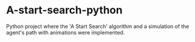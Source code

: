 # A-start-search-python
Python project where the 'A Start Search' algorithm and a simulation of the agent's path with animations were implemented.
